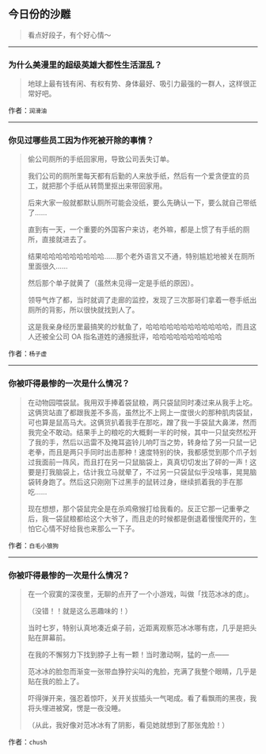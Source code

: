## 今日份的沙雕

> 看点好段子，有个好心情～


 
---

### 为什么美漫里的超级英雄大都性生活混乱？

> 地球上最有钱有闲、有权有势、身体最好、吸引力最强的一群人，这样很正常好吧。


作者：`润滑油`

---

### 你见过哪些员工因为作死被开除的事情？

> 偷公司厕所的手纸回家用，导致公司丢失订单。
> 
> 我们公司的厕所里每天都有后勤的人来放手纸，然后有一个爱贪便宜的员工，就把那个手纸从转筒里抠出来带回家用。
> 
> 后来大家一般就都默认厕所可能会没纸，要么先确认一下，要么就自己带纸了……
> 
> 直到有一天，一个重要的外国客户来访，老外嘛，都是上惯了有手纸的厕所，直接就进去了。
> 
> 结果哈哈哈哈哈哈哈哈哈……那个老外语言又不通，特别尴尬地被关在厕所里面很久……
> 
> 然后那个单子就黄了（虽然未见得一定是手纸的原因）。
> 
> 领导气炸了都，当时就调了走廊的监控，发现了三次那哥们拿着一卷手纸出厕所的背影，所以很快就找到人了。
> 
> 这是我亲身经历里最搞笑的炒鱿鱼了，哈哈哈哈哈哈哈哈哈哈哈哈，而且这人还被全公司 OA 指名道姓的通报批评，哈哈哈哈哈哈哈哈哈哈


作者：`杨子虚`

---

### 你被吓得最惨的一次是什么情况？

> 在动物园喂袋鼠。我用双手捧着袋鼠粮，两只袋鼠同时凑过来从我手上吃。这俩货站直了都跟我差不多高，虽然比不上网上一度很火的那种肌肉袋鼠，可也算是鼠高马大。这俩货扒着我手在那吃，蹭了我一手袋鼠大鼻涕，然而我完全不敢动。结果手上的粮吃的大概剩一半的时候，其中一只鼠突然松开了我的手，然后以迅雷不及掩耳盗铃儿响叮当之势，转身给了另一只鼠一记老拳，而且是两只手同时出击那种！速度特别的快，我都感觉到那个爪子划过我面前一阵风，而且打在另一只鼠脑袋上，真真切切发出了砰的一声！这要是打我脑袋上，估计我立马就晕了，不过另一只袋鼠似乎没啥事，晃晃脑袋转身跑了。然后这只刚刚下过黑手的鼠转过身，继续抓着我的手在那吃……
> 
> 现在想想，那个袋鼠完全是在杀鸡儆猴打给我看的。反正它那一记重拳之后，我一袋鼠粮都给这个大爷了，而且走的时候都是倒退着慢慢爬开的，生怕它心情不好给我也来那么一下子。


作者：`白毛小狼狗`

---

### 你被吓得最惨的一次是什么情况？

> 在一个寂寞的深夜里，无聊的点开了一个小游戏，叫做「找范冰冰的痣」。
> 
> （没错！！就是这么恶趣味的！）
> 
> 当时七岁，特别认真地凑近桌子前，近距离观察范冰冰哪有痣，几乎是把头贴在屏幕前。
> 
> 在我的不懈努力下找到脖子上有一颗！当时激动啊，猛的一点——
> 
> 范冰冰的脸忽而渐变一张带血狰狞尖叫的鬼脸，充满了我整个眼睛，几乎是贴在我的脸上了。
> 
> 吓得弹开来，强忍着惊吓，关开关拔插头一气喝成。看了看飘雨的黑夜，我将头埋进被窝，愣是一夜没睡。
> 
> （从此，我好像对范冰冰有了阴影，看见她就想到了那张鬼脸！）


作者：`chush`